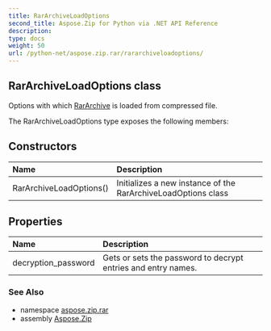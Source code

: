 ```yaml
---
title: RarArchiveLoadOptions
second_title: Aspose.Zip for Python via .NET API Reference
description: 
type: docs
weight: 50
url: /python-net/aspose.zip.rar/rararchiveloadoptions/
---
```


## RarArchiveLoadOptions class

Options with which [RarArchive](/zip/python-net/aspose.zip.rar/rararchive/) is loaded from compressed file.

The RarArchiveLoadOptions type exposes the following members:
## Constructors
| Name | Description |
| :- | :- |
|RarArchiveLoadOptions()|Initializes a new instance of the RarArchiveLoadOptions class|
## Properties
| Name | Description |
| :- | :- |
|decryption_password|Gets or sets the password to decrypt entries and entry names.|

### See Also

* namespace [aspose.zip.rar](/zip/python-net/aspose.zip.rar/)
* assembly [Aspose.Zip](/zip/python-net/)

